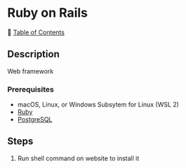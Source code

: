 # Ruby on Rails

📁 [Table of Contents](README.md)

## Description

Web framework

### Prerequisites

- macOS, Linux, or Windows Subsytem for Linux (WSL 2)
- [Ruby](ruby.md)
- [PostgreSQL](postgresql.md)

## Steps

1. Run shell command on website to install it
